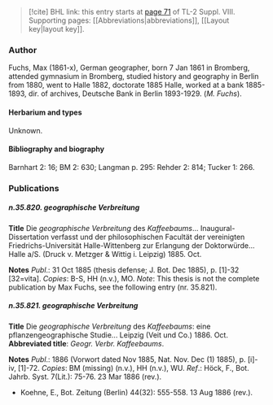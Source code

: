 > [!cite] BHL link: this entry starts at [page 71](https://www.biodiversitylibrary.org/item/103832#page/83/mode/1up) of TL-2 Suppl. VIII.
> Supporting pages: [[Abbreviations|abbreviations]], [[Layout key|layout key]].

### Author

Fuchs, Max (1861-x), German geographer, born 7 Jan 1861 in Bromberg, attended gymnasium in Bromberg, studied history and geography in Berlin from 1880, went to Halle 1882, doctorate 1885 Halle, worked at a bank 1885-1893, dir. of archives, Deutsche Bank in Berlin 1893-1929. (*M. Fuchs*).

#### Herbarium and types

Unknown.

#### Bibliography and biography

Barnhart 2: 16; BM 2: 630; Langman p. 295: Rehder 2: 814; Tucker 1: 266.

### Publications

##### n.35.820. geographische Verbreitung

**Title**
Die *geographische Verbreitung* des *Kaffeebaums*... Inaugural-Dissertation verfasst und der philosophischen Facultät der vereinigten Friedrichs-Universität Halle-Wittenberg zur Erlangung der Doktorwürde... Halle a/S. (Druck v. Metzger & Wittig i. Leipzig) 1885. Oct.

**Notes**
*Publ*.: 31 Oct 1885 (thesis defense; J. Bot. Dec 1885), p. \[1\]-32 \[32=vita\]. *Copies*: B-S, HH (n.v.), MO.
*Note*: This thesis is not the complete publication by Max Fuchs, see the following entry (nr. 35.821).

##### n.35.821. geographische Verbreitung

**Title**
Die *geographische Verbreitung* des *Kaffeebaums*: eine pflanzengeographische Studie... Leipzig (Veit und Co.) 1886. Oct.
**Abbreviated title**: *Geogr. Verbr. Kaffeebaums*.

**Notes**
*Publ*.: 1886 (Vorwort dated Nov 1885, Nat. Nov. Dec (1) 1885), p. \[i\]-iv, \[1\]-72. *Copies*: BM (missing) (n.v.), HH (n.v.), WU.
*Ref*.: Höck, F., Bot. Jahrb. Syst. 7(Lit.): 75-76. 23 Mar 1886 (rev.).
- Koehne, E., Bot. Zeitung (Berlin) 44(32): 555-558. 13 Aug 1886 (rev.).

